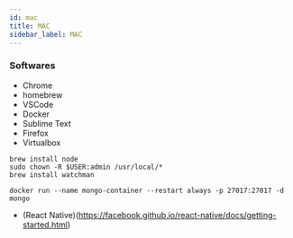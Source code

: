 ```yaml
---
id: mac
title: MAC
sidebar_label: MAC
---
```


### Softwares
- Chrome
- homebrew
- VSCode
- Docker
- Sublime Text
- Firefox
- Virtualbox

```
brew install node
sudo chown -R $USER:admin /usr/local/*
brew install watchman

docker run --name mongo-container --restart always -p 27017:27017 -d mongo
```

- (React Native)(https://facebook.github.io/react-native/docs/getting-started.html)